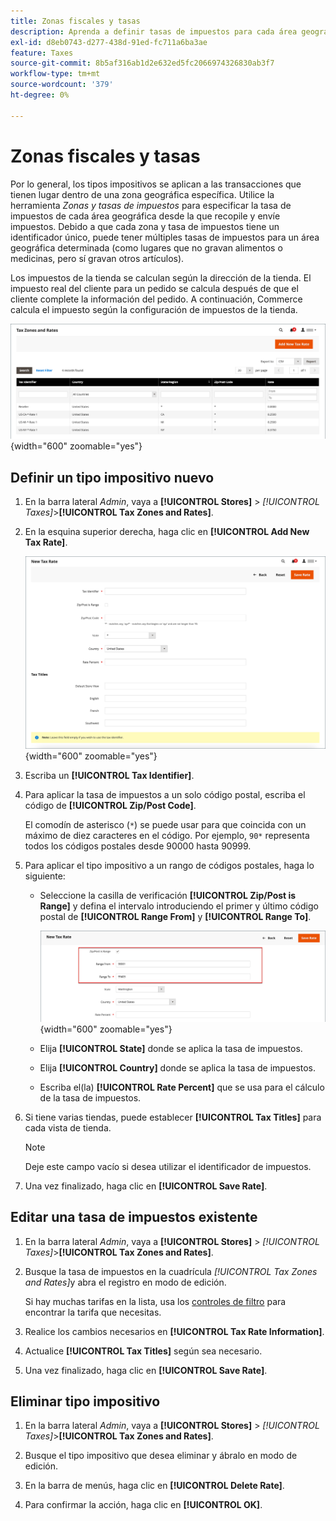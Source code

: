 ```yaml
---
title: Zonas fiscales y tasas
description: Aprenda a definir tasas de impuestos para cada área geográfica en la que recopile y envíe impuestos.
exl-id: d8eb0743-d277-438d-91ed-fc711a6ba3ae
feature: Taxes
source-git-commit: 8b5af316ab1d2e632ed5fc2066974326830ab3f7
workflow-type: tm+mt
source-wordcount: '379'
ht-degree: 0%

---
```


# Zonas fiscales y tasas

Por lo general, los tipos impositivos se aplican a las transacciones que tienen lugar dentro de una zona geográfica específica. Utilice la herramienta _Zonas y tasas de impuestos_ para especificar la tasa de impuestos de cada área geográfica desde la que recopile y envíe impuestos. Debido a que cada zona y tasa de impuestos tiene un identificador único, puede tener múltiples tasas de impuestos para un área geográfica determinada (como lugares que no gravan alimentos o medicinas, pero sí gravan otros artículos).

Los impuestos de la tienda se calculan según la dirección de la tienda. El impuesto real del cliente para un pedido se calcula después de que el cliente complete la información del pedido. A continuación, Commerce calcula el impuesto según la configuración de impuestos de la tienda.

![Tasas y zonas fiscales](./assets/tax-zones-rates.png){width="600" zoomable="yes"}

## Definir un tipo impositivo nuevo

1. En la barra lateral _Admin_, vaya a **[!UICONTROL Stores]** > _[!UICONTROL Taxes]_>**[!UICONTROL Tax Zones and Rates]**.

1. En la esquina superior derecha, haga clic en **[!UICONTROL Add New Tax Rate]**.

   ![Nueva tasa de impuestos](./assets/tax-rate-new.png){width="600" zoomable="yes"}

1. Escriba un **[!UICONTROL Tax Identifier]**.

1. Para aplicar la tasa de impuestos a un solo código postal, escriba el código de **[!UICONTROL Zip/Post Code]**.

   El comodín de asterisco (`*`) se puede usar para que coincida con un máximo de diez caracteres en el código. Por ejemplo, `90*` representa todos los códigos postales desde 90000 hasta 90999.

1. Para aplicar el tipo impositivo a un rango de códigos postales, haga lo siguiente:

   - Seleccione la casilla de verificación **[!UICONTROL Zip/Post is Range]** y defina el intervalo introduciendo el primer y último código postal de **[!UICONTROL Range From]** y **[!UICONTROL Range To]**.

     ![ZIP/Post es Range](./assets/tax-rate-new-zip-post-range.png){width="600" zoomable="yes"}

   - Elija **[!UICONTROL State]** donde se aplica la tasa de impuestos.

   - Elija **[!UICONTROL Country]** donde se aplica la tasa de impuestos.

   - Escriba el(la) **[!UICONTROL Rate Percent]** que se usa para el cálculo de la tasa de impuestos.

1. Si tiene varias tiendas, puede establecer **[!UICONTROL Tax Titles]** para cada vista de tienda.

   >[!NOTE]
   >
   >Deje este campo vacío si desea utilizar el identificador de impuestos.

1. Una vez finalizado, haga clic en **[!UICONTROL Save Rate]**.

## Editar una tasa de impuestos existente

1. En la barra lateral _Admin_, vaya a **[!UICONTROL Stores]** > _[!UICONTROL Taxes]_>**[!UICONTROL Tax Zones and Rates]**.

1. Busque la tasa de impuestos en la cuadrícula _[!UICONTROL Tax Zones and Rates]_&#x200B;y abra el registro en modo de edición.

   Si hay muchas tarifas en la lista, usa los [controles de filtro](../getting-started/admin-grid-controls.md) para encontrar la tarifa que necesitas.

1. Realice los cambios necesarios en **[!UICONTROL Tax Rate Information]**.

1. Actualice **[!UICONTROL Tax Titles]** según sea necesario.

1. Una vez finalizado, haga clic en **[!UICONTROL Save Rate]**.

## Eliminar tipo impositivo

1. En la barra lateral _Admin_, vaya a **[!UICONTROL Stores]** > _[!UICONTROL Taxes]_>**[!UICONTROL Tax Zones and Rates]**.

1. Busque el tipo impositivo que desea eliminar y ábralo en modo de edición.

1. En la barra de menús, haga clic en **[!UICONTROL Delete Rate]**.

1. Para confirmar la acción, haga clic en **[!UICONTROL OK]**.
